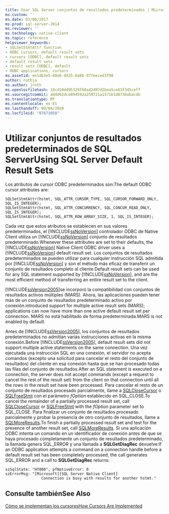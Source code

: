 ```yaml
---
title: Usar SQL Server conjuntos de resultados predeterminados | Microsoft Docs
ms.custom: ''
ms.date: 03/06/2017
ms.prod: sql-server-2014
ms.reviewer: ''
ms.technology: native-client
ms.topic: reference
helpviewer_keywords:
- SQLSetStmtAttr function
- ODBC cursors, default result sets
- cursors [ODBC], default result sets
- default result sets
- result sets [ODBC], default
- ODBC applications, cursors
ms.assetid: ee1db3e5-60eb-4425-8a6b-977eeced3f98
author: rothja
ms.author: jroth
ms.openlocfilehash: 18cd10dd95329f68a42497d2bea5ce63f345ceff
ms.sourcegitcommit: ad4d92dce894592a259721a1571b1d8736abacdb
ms.translationtype: MT
ms.contentlocale: es-ES
ms.lasthandoff: 08/04/2020
ms.locfileid: "87671058"
---
```

# <a name="using-sql-server-default-result-sets"></a><span data-ttu-id="32cd2-102">Utilizar conjuntos de resultados predeterminados de SQL Server</span><span class="sxs-lookup"><span data-stu-id="32cd2-102">Using SQL Server Default Result Sets</span></span>
  <span data-ttu-id="32cd2-103">Los atributos de cursor ODBC predeterminados son:</span><span class="sxs-lookup"><span data-stu-id="32cd2-103">The default ODBC cursor attributes are:</span></span>  
  
```  
SQLSetStmtAttr(hstmt, SQL_ATTR_CURSOR_TYPE, SQL_CURSOR_FORWARD_ONLY, SQL_IS_INTEGER);  
SQLSetStmtAttr(hstmt, SQL_ATTR_CONCURRENCY, SQL_CONCUR_READ_ONLY, SQL_IS_INTEGER);  
SQLSetStmtAttr(hstmt, SQL_ATTR_ROW_ARRAY_SIZE, 1, SQL_IS_INTEGER);  
```  
  
 <span data-ttu-id="32cd2-104">Cada vez que estos atributos se establecen en sus valores predeterminados, el [!INCLUDE[ssNoVersion](../../../includes/ssnoversion-md.md)] controlador ODBC de Native Client utiliza un [!INCLUDE[ssNoVersion](../../../includes/ssnoversion-md.md)] conjunto de resultados predeterminado.</span><span class="sxs-lookup"><span data-stu-id="32cd2-104">Whenever these attributes are set to their defaults, the [!INCLUDE[ssNoVersion](../../../includes/ssnoversion-md.md)] Native Client ODBC driver uses a [!INCLUDE[ssNoVersion](../../../includes/ssnoversion-md.md)] default result set.</span></span> <span data-ttu-id="32cd2-105">Los conjuntos de resultados predeterminados se pueden utilizar para cualquier instrucción SQL admitida por [!INCLUDE[ssNoVersion](../../../includes/ssnoversion-md.md)] y son el método más eficaz de transferir un conjunto de resultados completo al cliente.</span><span class="sxs-lookup"><span data-stu-id="32cd2-105">Default result sets can be used for any SQL statement supported by [!INCLUDE[ssNoVersion](../../../includes/ssnoversion-md.md)], and are the most efficient method of transferring an entire result set to the client.</span></span>  
  
 [!INCLUDE[ssVersion2005](../../../includes/ssversion2005-md.md)]<span data-ttu-id="32cd2-106">se incorporó la compatibilidad con conjuntos de resultados activos múltiples (MARS). Ahora, las aplicaciones pueden tener más de un conjunto de resultados predeterminado activo por conexión.</span><span class="sxs-lookup"><span data-stu-id="32cd2-106">introduced support for multiple active result sets (MARS); applications can now have more than one active default result set per connection.</span></span> <span data-ttu-id="32cd2-107">MARS no está habilitado de forma predeterminada.</span><span class="sxs-lookup"><span data-stu-id="32cd2-107">MARS is not enabled by default.</span></span>  
  
 <span data-ttu-id="32cd2-108">Antes de [!INCLUDE[ssVersion2005](../../../includes/ssversion2005-md.md)], los conjuntos de resultados predeterminados no admitían varias instrucciones activas en la misma conexión.</span><span class="sxs-lookup"><span data-stu-id="32cd2-108">Before [!INCLUDE[ssVersion2005](../../../includes/ssversion2005-md.md)], default result sets did not support multiple active statements on the same connection.</span></span> <span data-ttu-id="32cd2-109">Una vez ejecutada una instrucción SQL en una conexión, el servidor no acepta comandos (excepto una solicitud para cancelar el resto del conjunto de resultados) del cliente en esa conexión hasta que se han procesado todas las filas del conjunto de resultados.</span><span class="sxs-lookup"><span data-stu-id="32cd2-109">After an SQL statement is executed on a connection, the server does not accept commands (except a request to cancel the rest of the result set) from the client on that connection until all the rows in the result set have been processed.</span></span> <span data-ttu-id="32cd2-110">Para cancelar el resto de un conjunto de resultados procesado parcialmente, llame a [SQLCloseCursor](../../native-client-odbc-api/sqlclosecursor.md) o [SQLFreeStmt](../../native-client-odbc-api/sqlfreestmt.md) con el parámetro *fOption* establecido en SQL_CLOSE.</span><span class="sxs-lookup"><span data-stu-id="32cd2-110">To cancel the remainder of a partially processed result set, call [SQLCloseCursor](../../native-client-odbc-api/sqlclosecursor.md) or [SQLFreeStmt](../../native-client-odbc-api/sqlfreestmt.md) with the *fOption* parameter set to SQL_CLOSE.</span></span> <span data-ttu-id="32cd2-111">Para finalizar un conjunto de resultados procesado parcialmente y probar la presencia de otro conjunto de resultados, llame a [SQLMoreResults](../../native-client-odbc-api/sqlmoreresults.md).</span><span class="sxs-lookup"><span data-stu-id="32cd2-111">To finish a partially processed result set and test for the presence of another result set, call [SQLMoreResults](../../native-client-odbc-api/sqlmoreresults.md).</span></span> <span data-ttu-id="32cd2-112">Si una aplicación ODBC intenta un comando en un identificador de conexión antes de que se haya procesado completamente un conjunto de resultados predeterminado, la llamada genera SQL_ERROR y una llamada a **SQLGetDiagRec** devuelve:</span><span class="sxs-lookup"><span data-stu-id="32cd2-112">If an ODBC application attempts a command on a connection handle before a default result set has been completely processed, the call generates SQL_ERROR and a call to **SQLGetDiagRec** returns:</span></span>  
  
```  
szSqlState: "HY000", pfNativeError: 0  
szErrorMsg: "[Microsoft][SQL Server Native Client]  
                Connection is busy with results for another hstmt."  
```  
  
## <a name="see-also"></a><span data-ttu-id="32cd2-113">Consulte también</span><span class="sxs-lookup"><span data-stu-id="32cd2-113">See Also</span></span>  
 [<span data-ttu-id="32cd2-114">Cómo se implementan los cursores</span><span class="sxs-lookup"><span data-stu-id="32cd2-114">How Cursors Are Implemented</span></span>](how-cursors-are-implemented.md)  
  
  

